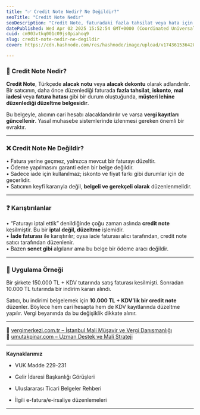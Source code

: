 ```yaml
---
title: "✅ Credit Note Nedir? Ne Değildir?"
seoTitle: "Credit Note Nedir"
seoDescription: "Credit Note, faturadaki fazla tahsilat veya hata için müşteri lehine düzenlenen mali düzeltme belgesidir, ödeme aracı değildir"
datePublished: Wed Apr 02 2025 15:52:54 GMT+0000 (Coordinated Universal Time)
cuid: cm903vtkq001c09js0piahoq9
slug: credit-note-nedir-ne-degildir
cover: https://cdn.hashnode.com/res/hashnode/image/upload/v1743615364202/acbc2965-bbd6-43e9-8a9a-10a28c83b2dd.webp

---
```


### 🔹 Credit Note Nedir?

**Credit Note**, Türkçede **alacak notu** veya **alacak dekontu** olarak adlandırılır. Bir satıcının, daha önce düzenlediği faturada **fazla tahsilat**, **iskonto**, **mal iadesi** veya **fatura hatası** gibi bir durum oluştuğunda, **müşteri lehine düzenlediği düzeltme belgesidir**.

Bu belgeyle, alıcının cari hesabı alacaklandırılır ve varsa **vergi kayıtları güncellenir**. Yasal muhasebe sistemlerinde izlenmesi gereken önemli bir evraktır.

---

### ❌ Credit Note Ne Değildir?

• Fatura yerine geçmez, yalnızca mevcut bir faturayı düzeltir.  
• Ödeme yapılmasını garanti eden bir belge değildir.  
• Sadece iade için kullanılmaz; iskonto ve fiyat farkı gibi durumlar için de geçerlidir.  
• Satıcının keyfi kararıyla değil, **belgeli ve gerekçeli olarak** düzenlenmelidir.

---

### ❓ Karıştırılanlar

• “Faturayı iptal ettik” denildiğinde çoğu zaman aslında **credit note** kesilmiştir. Bu bir **iptal değil, düzeltme** işlemidir.  
• **İade faturası** ile karıştırılır; oysa iade faturası alıcı tarafından, credit note satıcı tarafından düzenlenir.  
• Bazen **senet gibi** algılanır ama bu belge bir ödeme aracı değildir.

---

### 🧠 Uygulama Örneği

Bir şirkete 150.000 TL + KDV tutarında satış faturası kesilmişti. Sonradan 10.000 TL tutarında bir indirim kararı alındı.

Satıcı, bu indirimi belgelemek için **10.000 TL + KDV’lik bir credit note** düzenler. Böylece hem cari hesapta hem de KDV kayıtlarında düzeltme yapılır. Vergi beyanında da bu değişiklik dikkate alınır.

---

📎 [vergimerkezi.com.tr – İstanbul Mali Müşavir ve Vergi Danışmanlığı](https://vergimerkezi.com.tr)  
📎 [umutakpinar.com – Uzman Destek ve Mali Strateji](https://umutakpinar.com)

---

**Kaynaklarımız**

* VUK Madde 229-231
    
* Gelir İdaresi Başkanlığı Görüşleri
    
* Uluslararası Ticari Belgeler Rehberi
    
* İlgili e-fatura/e-irsaliye düzenlemeleri
    

---
